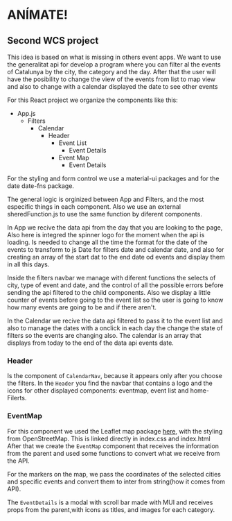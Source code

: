 # ANÍMATE!
## Second WCS project

This idea is based on what is missing in others event apps. We want to use the generalitat api for develop a program where you can filter al the events of Catalunya by the city, the category and the day. After that the user will have the posibility to change the view of the events from list to map view and also to change with a calendar displayed the date to see other events 

For this React project we organize the components like this:
* App.js
    * Filters
        * Calendar
            * Header
                * Event List
                    * Event Details
                * Event Map
                    * Event Details
                    
For the styling and form control we use a material-ui packages and for the date date-fns package.

The general logic is orginized between App and Filters, and the most especific things in each component. Also we use an external sheredFunction.js to use the same function by diferent components.

In App we recive the data api from the day that you are looking to the page, Also here is integred the spinner logo for the moment when the api is loading. Is needed to change all the time the format for the date of the events to transform to js Date for filters date and calendar date, and also for creating an array of the start dat to the end date od events and display them in all this days.

Inside the filters navbar we manage with diferent functions the selects of city, type of event and date, and the control of all the possible errors before sending the api filtered to the child components. Also we display a little counter of events before going to the event list so the user is going to know how many events are going to be and if there aren't.

In the Calendar we recive the data api filtered to pass it to the event list and also to manage the dates with a onclick in each day the change the state of filters so the events are changing also. The calendar is an array that displays from today to the end of the data api events date.

### Header

Is the component of `CalendarNav`, because it appears only after you choose the filters.
In the `Header` you find the navbar that contains a logo and the icons for other displayed components: eventmap, event list and home-Filerts.

### EventMap

For this component we used the Leaflet map package [here](https://leafletjs.com/),
with the styling from OpenStreetMap.
This is linked directly in index.css and index.html
After that we create the `EventMap` component that receives the information from the parent and used some functions to convert what we receive from the API.

For the markers on the map, we pass the coordinates of the selected cities and specific events and convert them to inter from string(how it comes from API). 

The `EventDetails` is a modal with scroll bar made with MUI and receives props from the parent,with icons as titles, and images for each category.










    





